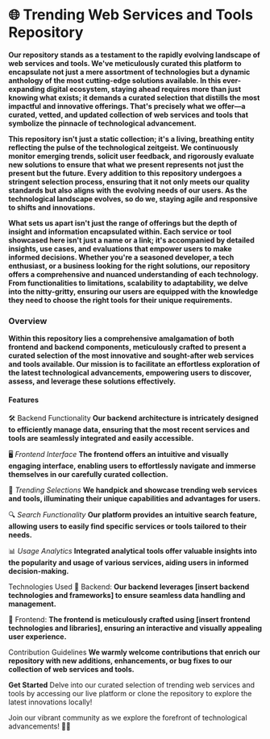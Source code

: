 # 🌐 Trending Web Services and Tools Repository
**Our repository stands as a testament to the rapidly evolving landscape of web services and tools. We've meticulously curated this platform to encapsulate not just a mere assortment of technologies but a dynamic anthology of the most cutting-edge solutions available. In this ever-expanding digital ecosystem, staying ahead requires more than just knowing what exists; it demands a curated selection that distills the most impactful and innovative offerings. That's precisely what we offer—a curated, vetted, and updated collection of web services and tools that symbolize the pinnacle of technological advancement.**

**This repository isn't just a static collection; it's a living, breathing entity reflecting the pulse of the technological zeitgeist. We continuously monitor emerging trends, solicit user feedback, and rigorously evaluate new solutions to ensure that what we present represents not just the present but the future. Every addition to this repository undergoes a stringent selection process, ensuring that it not only meets our quality standards but also aligns with the evolving needs of our users. As the technological landscape evolves, so do we, staying agile and responsive to shifts and innovations.**

**What sets us apart isn't just the range of offerings but the depth of insight and information encapsulated within. Each service or tool showcased here isn't just a name or a link; it's accompanied by detailed insights, use cases, and evaluations that empower users to make informed decisions. Whether you're a seasoned developer, a tech enthusiast, or a business looking for the right solutions, our repository offers a comprehensive and nuanced understanding of each technology. From functionalities to limitations, scalability to adaptability, we delve into the nitty-gritty, ensuring our users are equipped with the knowledge they need to choose the right tools for their unique requirements.**

### Overview
**Within this repository lies a comprehensive amalgamation of both frontend and backend components, meticulously crafted to present a curated selection of the most innovative and sought-after web services and tools available. Our mission is to facilitate an effortless exploration of the latest technological advancements, empowering users to discover, assess, and leverage these solutions effectively.**

#### Features
🛠️ Backend Functionality 
**Our backend architecture is intricately designed to efficiently manage data, ensuring that the most recent services and tools are seamlessly integrated and easily accessible.**

🖥️ *Frontend Interface* 
**The frontend offers an intuitive and visually engaging interface, enabling users to effortlessly navigate and immerse themselves in our carefully curated collection.**

🌟 *Trending Selections*
**We handpick and showcase trending web services and tools, illuminating their unique capabilities and advantages for users.**

🔍 *Search Functionality*
**Our platform provides an intuitive search feature, allowing users to easily find specific services or tools tailored to their needs.**

📊 *Usage Analytics*
**Integrated analytical tools offer valuable insights into the popularity and usage of various services, aiding users in informed decision-making.**

Technologies Used
🔧 Backend:
**Our backend leverages [insert backend technologies and frameworks] to ensure seamless data handling and management.**

🎨 Frontend:
**The frontend is meticulously crafted using [insert frontend technologies and libraries], ensuring an interactive and visually appealing user experience.**

Contribution Guidelines
**We warmly welcome contributions that enrich our repository with new additions, enhancements, or bug fixes to our collection of web services and tools.**

**Get Started**
Delve into our curated selection of trending web services and tools by accessing our live platform or clone the repository to explore the latest innovations locally!

Join our vibrant community as we explore the forefront of technological advancements! 🚀✨
